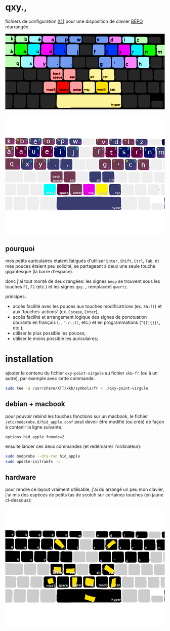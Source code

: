 qxy.,
=====

fichiers de configuration [X11](https://www.x.org/releases/X11R7.5/doc/input/XKB-Config.html) pour une disposition de clavier [BÉPO](https://bepo.fr/wiki/Accueil) réarrangée.

![qxy., -- repartition des touches entre les doigts](./img/repartition_doigts.png)

![qxy., -- touches spéciales](./img/layout.png)

pourquoi
--------

mes petits auriculaires étaient fatigués d'utiliser `Enter`, `Shift`, `Ctrl`, `Tab`. et mes pouces étaient peu solicité, se partageant à deux une seule touche gigantesque (la barre d'espace). 

donc j'ai tout monté de deux rangées: les signes `béop` se trouvent sous les touches `F1`, `F2` (etc.) et les signes `qxy.,` remplacent `qwertz`.

principes:

- accès facilité avec les pouces aux touches modificatrices (ex. `Shift`) et aux 'touches-actions' (ex. `Escape`, `Enter`), 
- accès facilité et arrangement logique des signes de ponctuation courants en français (`.,'-/:;()`, etc.) et en programmations (`^$[]{}|\`, etc.);
- utiliser le plus possible les pouces;
- utiliser le moins possible les auriculaires;

installation
============

ajouter le contenu du fichier `qxy-point-virgule` au fichier `xkb-fr` (ou à un autre), par exemple avec cette commande:

```bash
sudo tee -a /usr/share/XTT/xkb/symbols/fr < ./qxy-point-virgule
```

debian + macbook
------------

pour pouvoir rebind les touches fonctions sur un macbook, le fichier `/etc/modprobe.d/hid_apple.conf` peut devoir être modifié (ou créé) de façon à contenir la ligne suivante: 

```modconf
options hid_apple fnmode=2
```

ensuite lancer ces deux commandes (et redémarrer l'ordinateur):

```bash
sudo modprobe --dry-run hid_apple 
sudo update-initramfs -u 
```

hardware
--------

pour rendre ce layout vraiment utilisable, j'ai du arrangé un peu mon clavier, j'ai mis des espèces de petits tas de scotch sur certaines touches (en jaune ci-dessous):

![ridicule mais confortable](./img/scotch.png)

